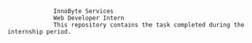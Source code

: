                  InnoByte Services 
                 Web Developer Intern
                 This repository contains the task completed during the internship period.
